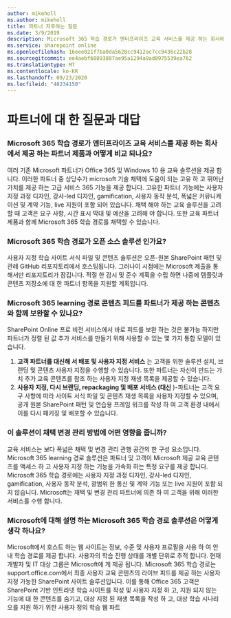 ```yaml
---
author: mikeholl
ms.author: mikeholl
title: 파트너 자주하는 질문
ms.date: 3/9/2019
description: Microsoft 365 학습 경로가 엔터프라이즈 교육 서비스를 제공 하는 회사에서 제공 하는 파트너 제품과 어떻게 비교 되나요?
ms.service: sharepoint online
ms.openlocfilehash: 16eee021f7ba0da5628cc9412ac7cc9436c22b28
ms.sourcegitcommit: ee4aebf60893887ae95a1294a9ad8975539ea762
ms.translationtype: MT
ms.contentlocale: ko-KR
ms.lasthandoff: 09/23/2020
ms.locfileid: "48234150"
---
```

# <a name="partner-frequently-asked-questions"></a>파트너에 대 한 질문과 대답

### <a name="how-does-microsoft-365-learning-pathways-compare-to-partner-offerings-from-companies-that-provide-enterprise-training-services"></a>Microsoft 365 학습 경로가 엔터프라이즈 교육 서비스를 제공 하는 회사에서 제공 하는 파트너 제품과 어떻게 비교 되나요?
여러 기존 Microsoft 파트너가 Office 365 및 Windows 10 용 교육 솔루션을 제공 합니다. 이러한 파트너 중 상당수가 microsoft 기술 채택에 도움이 되는 고유 하 고 뛰어난 가치를 제공 하는 고급 서비스 365 기능을 제공 합니다. 고유한 파트너 기능에는 사용자 지정 과정 디자인, 강사-led 디자인, gamification, 사용자 동작 분석, 폭넓은 커뮤니케이션 및 계약 기능, live 지원이 포함 되어 있습니다. 채택 해야 하는 교육 솔루션을 고려할 때 고객은 요구 사항, 시간 표시 막대 및 예산을 고려해 야 합니다. 또한 교육 파트너 제품과 함께 Microsoft 365 학습 경로를 채택할 수 있습니다.
 
### <a name="is-microsoft-365-learning-pathways-an-open-source-solution"></a>Microsoft 365 학습 경로가 오픈 소스 솔루션 인가요?
사용자 지정 학습 사이트 서식 파일 및 콘텐츠 솔루션은 오픈-원본 SharePoint 패턴 및 관례 GitHub 리포지토리에서 호스팅됩니다. 그러나이 시점에는 Microsoft 제출을 통해서만 리포지토리가 잠깁니다. 적절 한 감시 및 준수 계획을 수립 하면 나중에 템플릿과 콘텐츠 저장소에 대 한 파트너 항목을 지원할 계획입니다.  

### <a name="can-i-supplement-the-microsoft-365-learning-pathways-content-feed-with-my-partner-provided-content"></a>Microsoft 365 learning 경로 콘텐츠 피드를 파트너가 제공 하는 콘텐츠와 함께 보완할 수 있나요? 
SharePoint Online 프로 비전 서비스에서 바로 피드를 보완 하는 것은 불가능 하지만 파트너가 정렬 된 값 추가 서비스를 만들기 위해 사용할 수 있는 몇 가지 통합 모델이 있습니다.

1. **고객 파트너를 대신해 서 배포 및 사용자 지정 서비스** 는 고객을 위한 솔루션 설치, 브랜딩 및 콘텐츠 사용자 지정을 수행할 수 있습니다. 또한 파트너는 자신이 만드는 가치 추가 교육 콘텐츠를 참조 하는 사용자 지정 재생 목록을 제공할 수 있습니다. 
2. **사용자 지정, 다시 브랜딩, repackaging 및 배포 서비스 (대신** )-파트너는 고객 요구 사항에 따라 사이트 서식 파일 및 콘텐츠 재생 목록을 사용자 지정할 수 있으며, 공개 원본 SharePoint 패턴 및 연습용 프레임 워크를 작성 하 여 고객 환경 내에서이를 다시 패키징 및 배포할 수 있습니다. 

### <a name="how-does-this-solution-affect-my-adoption-change-management-practice"></a>이 솔루션이 채택 변경 관리 방법에 어떤 영향을 줍니까? 
교육 서비스는 보다 폭넓은 채택 및 변경 관리 관행 공간의 한 구성 요소입니다. Microsoft 365 learning 경로 솔루션은 파트너 및 고객이 Microsoft 제공 교육 콘텐츠를 액세스 하 고 사용자 지정 하는 기능을 가속화 하는 특정 요구를 제공 합니다. Microsoft 365 학습 경로에는 사용자 지정 과정 디자인, 강사-led 디자인, gamification, 사용자 동작 분석, 광범위 한 통신 및 계약 기능 또는 live 지원이 포함 되지 않습니다. Microsoft는 채택 및 변경 관리 파트너에 의존 하 여 고객을 위해 이러한 서비스를 수행 합니다. 

### <a name="how-should-i-think-of-the-microsoft-365-learning-pathways-solution-with-respect-to-microsoft-learn"></a>Microsoft에 대해 설명 하는 Microsoft 365 학습 경로 솔루션은 어떻게 생각 하나요?
Microsoft에서 호스트 하는 웹 사이트는 정보, 수준 및 사용자 프로필을 사용 하 여 안내 학습 경로를 제공 합니다. 사용자의 학습 진행 상태를 개별 단위로 추적 합니다. 현재 개발자 및 IT 대상 그룹은 Microsoft에 게 제공 됩니다. Microsoft 365 학습 경로는 support.office.com에서 최종 사용자 교육 콘텐츠의 라이브 피드를 제공 하는 사용자 지정 가능한 SharePoint 사이트 솔루션입니다. 이를 통해 Office 365 고객은 SharePoint 기반 인트라넷 학습 사이트를 작성 및 사용자 지정 하 고, 지원 되지 않는 기능에 대 한 콘텐츠를 숨기고, 대상 지정 된 재생 목록을 작성 하 고, 대상 학습 시나리오를 지원 하기 위한 사용자 정의 학습 웹 파트
